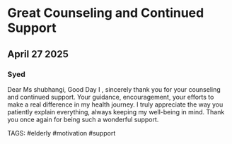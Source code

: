 # Great Counseling and Continued Support
## April 27 2025
### Syed

Dear Ms shubhangi, Good Day
I , sincerely thank you for your  counseling and continued support. Your guidance, encouragement, your efforts to  make a real difference in my health journey. I truly appreciate the way you patiently explain everything, always keeping my well-being in mind.
Thank you once again for being such a wonderful support.

TAGS: #elderly #motivation #support